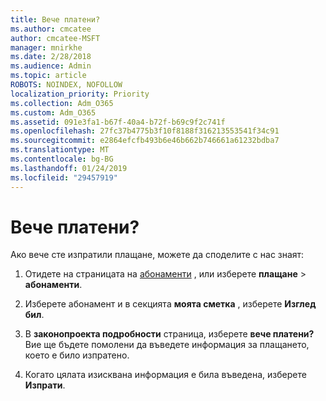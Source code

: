 ```yaml
---
title: Вече платени?
ms.author: cmcatee
author: cmcatee-MSFT
manager: mnirkhe
ms.date: 2/28/2018
ms.audience: Admin
ms.topic: article
ROBOTS: NOINDEX, NOFOLLOW
localization_priority: Priority
ms.collection: Adm_O365
ms.custom: Adm_O365
ms.assetid: 091e3fa1-b67f-40a4-b72f-b69c9f2c741f
ms.openlocfilehash: 27fc37b4775b3f10f8188f316213553541f34c91
ms.sourcegitcommit: e2864efcfb493b6e46b662b746661a61232bdba7
ms.translationtype: MT
ms.contentlocale: bg-BG
ms.lasthandoff: 01/24/2019
ms.locfileid: "29457919"
---
```

# <a name="already-paid"></a>Вече платени?

Ако вече сте изпратили плащане, можете да споделите с нас знаят:
  
1. Отидете на страницата на [абонаменти](https://go.microsoft.com/fwlink/p/?linkid=842054) , или изберете **плащане** \> **абонаменти**.
    
2. Изберете абонамент и в секцията **моята сметка** , изберете **Изглед бил**.
    
3. В **законопроекта подробности** страница, изберете **вече платени?** Вие ще бъдете помолени да въведете информация за плащането, което е било изпратено. 
    
4. Когато цялата изисквана информация е била въведена, изберете **Изпрати**.
    

